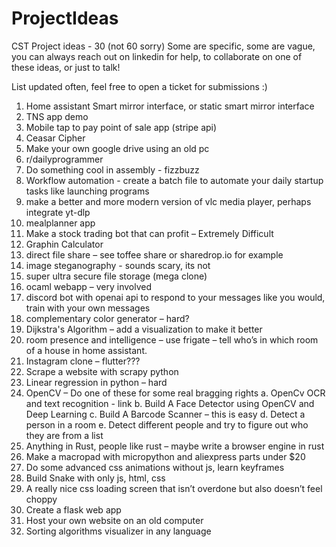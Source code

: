 # ProjectIdeas
CST Project ideas - 30 (not 60 sorry)
Some are specific, some are vague, you can always reach out on linkedin for help, to collaborate on one of these ideas, or just to talk!

List updated often, feel free to open a ticket for submissions :)

1.	Home assistant Smart mirror interface, or static smart mirror interface
2.	TNS app demo
1.	Mobile tap to pay point of sale app (stripe api)
2.	Ceasar Cipher
3.	Make your own google drive using an old pc
4.	r/dailyprogrammer
5.	Do something cool in assembly - fizzbuzz
6.	Workflow automation - create a batch file to automate your daily startup tasks like launching programs
7.	make a better and more modern version of vlc media player, perhaps integrate yt-dlp
8.	mealplanner app
9.	Make a stock trading bot that can profit – Extremely Difficult
10.	Graphin Calculator
11.	direct file share – see toffee share or sharedrop.io for example
12.	image steganography - sounds scary, its not
13.	super ultra secure file storage (mega clone) 
14.	ocaml webapp – very involved
15.	discord bot with openai api to respond to your messages like you would, train with your own messages
16.	complementary color generator – hard?
17.	Dijkstra's Algorithm – add a visualization to make it better
18.	room presence and intelligence – use frigate – tell who’s in which room of a house in home assistant.
19.	Instagram clone – flutter???
20.	Scrape a website with scrapy python
21.	Linear regression in python – hard
22.	OpenCV – Do one of these for some real bragging rights
    a.	OpenCv OCR and text recognition -  link 
    b.	Build A Face Detector using OpenCV and Deep Learning
    c.	Build A Barcode Scanner – this is easy
    d.	Detect a person in a room 
    e.	Detect different people and try to figure out who they are from a list 
23.	Anything in Rust, people like rust – maybe write a browser engine in rust
24.	Make a macropad with micropython and aliexpress parts under $20
25.	Do some advanced css animations without js, learn keyframes
26.	Build Snake with only js, html, css
27.	A really nice css loading screen that isn’t overdone but also doesn’t feel choppy
28.	Create a flask web app
29.	Host your own website on an old computer
30.	Sorting algorithms visualizer in any language
